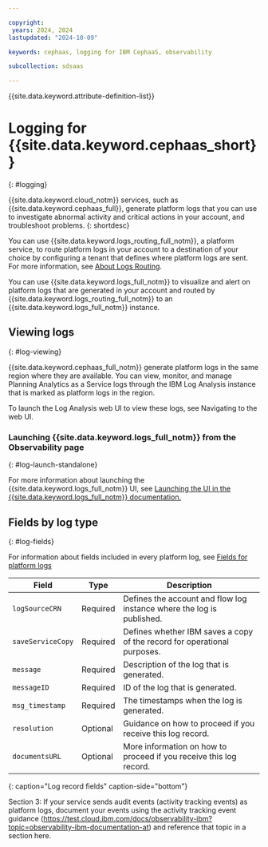 ```yaml
---

copyright:
 years: 2024, 2024
lastupdated: "2024-10-09"

keywords: cephaas, logging for IBM CephaaS, observability

subcollection: sdsaas

---
```


{{site.data.keyword.attribute-definition-list}}



# Logging for {{site.data.keyword.cephaas_short}}
{: #logging}

{{site.data.keyword.cloud_notm}} services, such as {{site.data.keyword.cephaas_full}}, generate platform logs that you can use to investigate abnormal activity and critical actions in your account, and troubleshoot problems.
{: shortdesc}

You can use {{site.data.keyword.logs_routing_full_notm}}, a platform service, to route platform logs in your account to a destination of your choice by configuring a tenant that defines where platform logs are sent. For more information, see [About Logs Routing](/docs/logs-router?topic=logs-router-about).

You can use {{site.data.keyword.logs_full_notm}} to visualize and alert on platform logs that are generated in your account and routed by {{site.data.keyword.logs_routing_full_notm}} to an {{site.data.keyword.logs_full_notm}} instance.















## Viewing logs
{: #log-viewing}



{{site.data.keyword.cephaas_full_notm}} generate platform logs in the same region where they are available. You can view, monitor, and manage Planning Analytics as a Service logs through the IBM Log Analysis instance that is marked as platform logs in the region.

To launch the Log Analysis web UI to view these logs, see Navigating to the web UI.

### Launching {{site.data.keyword.logs_full_notm}} from the Observability page
{: #log-launch-standalone}



For more information about launching the {{site.data.keyword.logs_full_notm}} UI, see [Launching the UI in the {{site.data.keyword.logs_full_notm}} documentation.](/docs/cloud-logs?topic=cloud-logs-instance-launch)

## Fields by log type
{: #log-fields}



For information about fields included in every platform log, see [Fields for platform logs](/docs/logs-router?topic=logs-router-about-platform-logs#platform_reqd)





| Field             | Type       | Description             |
|-------------------|------------|-------------------------|
| `logSourceCRN`    | Required   | Defines the account and flow log instance where the log is published. |
| `saveServiceCopy` | Required   | Defines whether IBM saves a copy of the record for operational purposes. |
| `message`         | Required   | Description of the log that is generated. |
| `messageID`       | Required   | ID of the log that is generated. |
| `msg_timestamp`   | Required   | The timestamps when the log is generated. |
| `resolution`      | Optional   | Guidance on how to proceed if you receive this log record. |
| `documentsURL`    | Optional   | More information on how to proceed if you receive this log record. |
{: caption="Log record fields" caption-side="bottom"}




Section 3: If your service sends audit events (activity tracking events) as platform logs, document your events using the activity tracking event guidance (https://test.cloud.ibm.com/docs/observability-ibm?topic=observability-ibm-documentation-at) and reference that topic in a section here.
